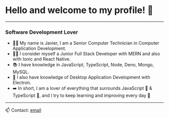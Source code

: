 # Hello and welcome to my profile! 👋 

---

### Software Development Lover

* 👨‍🎓 My name is Javier, I am a Senior Computer Technician in Computer Application Development.
* 👨‍💻 I consider myself a Junior Full Stack Developer with MERN and also with Ionic and React Native.
* 📚 I have knowledge in JavaScript, TypeScript, Node, Deno, Mongo, MySQL.
* 📕 I also have knowledge of Desktop Application Development with Electron.
* ➡️ In short, I am a lover of everything that surrounds JavaScript 💛  & TypeScript 💙, and I try to keep learning and improving every day 💪

---

📫  Contact: [email](mailto:moreno.jml88@gmail.com)
